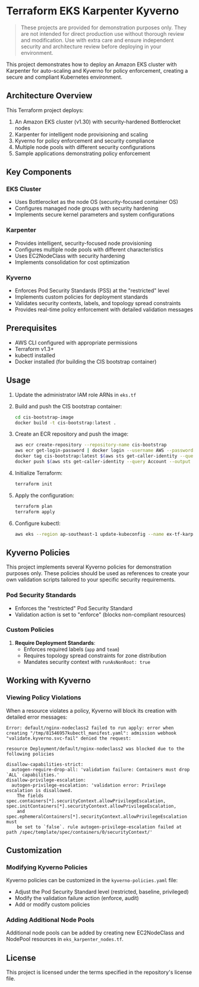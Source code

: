 # Terraform EKS Karpenter Kyverno

> These projects are provided for demonstration purposes only. They are not intended for direct production use without thorough review and modification. Use with extra care and ensure independent security and architecture review before deploying in your environment.

This project demonstrates how to deploy an Amazon EKS cluster with Karpenter for auto-scaling and Kyverno for policy enforcement, creating a secure and compliant Kubernetes environment.

## Architecture Overview

This Terraform project deploys:

1. An Amazon EKS cluster (v1.30) with security-hardened Bottlerocket nodes
2. Karpenter for intelligent node provisioning and scaling
3. Kyverno for policy enforcement and security compliance
4. Multiple node pools with different security configurations
5. Sample applications demonstrating policy enforcement

## Key Components

### EKS Cluster
- Uses Bottlerocket as the node OS (security-focused container OS)
- Configures managed node groups with security hardening
- Implements secure kernel parameters and system configurations

### Karpenter
- Provides intelligent, security-focused node provisioning
- Configures multiple node pools with different characteristics
- Uses EC2NodeClass with security hardening
- Implements consolidation for cost optimization

### Kyverno
- Enforces Pod Security Standards (PSS) at the "restricted" level
- Implements custom policies for deployment standards
- Validates security contexts, labels, and topology spread constraints
- Provides real-time policy enforcement with detailed validation messages

## Prerequisites

- AWS CLI configured with appropriate permissions
- Terraform v1.3+
- kubectl installed
- Docker installed (for building the CIS bootstrap container)

## Usage

1. Update the administrator IAM role ARNs in `eks.tf`

2. Build and push the CIS bootstrap container:
   ```bash
   cd cis-bootstrap-image
   docker build -t cis-bootstrap:latest .
   ```

3. Create an ECR repository and push the image:
   ```bash
   aws ecr create-repository --repository-name cis-bootstrap
   aws ecr get-login-password | docker login --username AWS --password-stdin $(aws sts get-caller-identity --query Account --output text).dkr.ecr.$(aws configure get region).amazonaws.com
   docker tag cis-bootstrap:latest $(aws sts get-caller-identity --query Account --output text).dkr.ecr.$(aws configure get region).amazonaws.com/cis-bootstrap:latest
   docker push $(aws sts get-caller-identity --query Account --output text).dkr.ecr.$(aws configure get region).amazonaws.com/cis-bootstrap:latest
   ```

4. Initialize Terraform:
   ```bash
   terraform init
   ```

5. Apply the configuration:
   ```bash
   terraform plan
   terraform apply
   ```

6. Configure kubectl:
   ```bash
   aws eks --region ap-southeast-1 update-kubeconfig --name ex-tf-karpenter
   ```

## Kyverno Policies

This project implements several Kyverno policies for demonstration purposes only. These policies should be used as references to create your own validation scripts tailored to your specific security requirements.

### Pod Security Standards
- Enforces the "restricted" Pod Security Standard
- Validation action is set to "enforce" (blocks non-compliant resources)

### Custom Policies
1. **Require Deployment Standards**:
   - Enforces required labels (`app` and `team`)
   - Requires topology spread constraints for zone distribution
   - Mandates security context with `runAsNonRoot: true`

## Working with Kyverno

### Viewing Policy Violations

When a resource violates a policy, Kyverno will block its creation with detailed error messages:

```
Error: default/nginx-nodeclass2 failed to run apply: error when creating "/tmp/81546957kubectl_manifest.yaml": admission webhook "validate.kyverno.svc-fail" denied the request: 

resource Deployment/default/nginx-nodeclass2 was blocked due to the following policies 

disallow-capabilities-strict:
  autogen-require-drop-all: 'validation failure: Containers must drop `ALL` capabilities.'
disallow-privilege-escalation:
  autogen-privilege-escalation: 'validation error: Privilege escalation is disallowed.
    The fields spec.containers[*].securityContext.allowPrivilegeEscalation, spec.initContainers[*].securityContext.allowPrivilegeEscalation,
    and spec.ephemeralContainers[*].securityContext.allowPrivilegeEscalation must
    be set to `false`. rule autogen-privilege-escalation failed at path /spec/template/spec/containers/0/securityContext/'
```

## Customization

### Modifying Kyverno Policies
Kyverno policies can be customized in the `kyverno-policies.yaml` file:
- Adjust the Pod Security Standard level (restricted, baseline, privileged)
- Modify the validation failure action (enforce, audit)
- Add or modify custom policies

### Adding Additional Node Pools
Additional node pools can be added by creating new EC2NodeClass and NodePool resources in `eks_karpenter_nodes.tf`.

## License

This project is licensed under the terms specified in the repository's license file.
